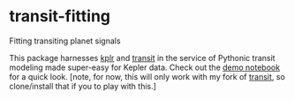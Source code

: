 # transit-fitting
Fitting transiting planet signals

This package harnesses [kplr](github.com/dfm/kplr) and [transit](github.com/dfm/transit) in the service of Pythonic transit modeling made super-easy for Kepler data.  Check out the [demo notebook](https://github.com/timothydmorton/transit-fitting/blob/master/notebooks/demo.ipynb) for a quick look.  [note, for now, this will only work with my fork of [transit](github.com/timothydmorton/transit), so clone/install that if you to play with this.]

